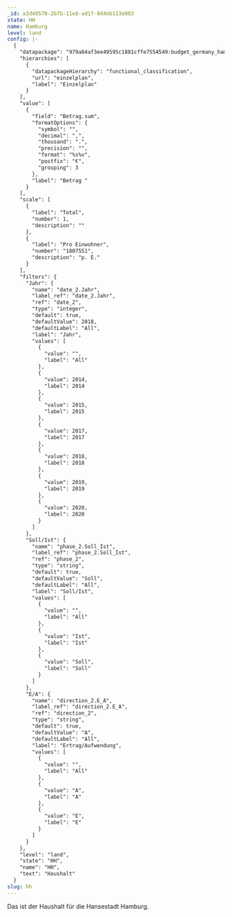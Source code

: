 ```yaml
---
_id: a3d49570-2b7b-11e8-ad1f-8d4eb113e003
state: HH
name: Hamburg
level: land
config: |-
  {
    "datapackage": "979a04af3ee49595c1881cffe7554549:budget_germany_hamburg_test",
    "hierarchies": [
      {
        "datapackageHierarchy": "functional_classification",
        "url": "einzelplan",
        "label": "Einzelplan"
      }
    ],
    "value": [
      {
        "field": "Betrag.sum",
        "formatOptions": {
          "symbol": "",
          "decimal": ",",
          "thousand": ".",
          "precision": "",
          "format": "%s%v",
          "postfix": "€",
          "grouping": 3
        },
        "label": "Betrag "
      }
    ],
    "scale": [
      {
        "label": "Total",
        "number": 1,
        "description": ""
      },
      {
        "label": "Pro Einwohner",
        "number": "1807551",
        "description": "p. E."
      }
    ],
    "filters": {
      "Jahr": {
        "name": "date_2.Jahr",
        "label_ref": "date_2.Jahr",
        "ref": "date_2",
        "type": "integer",
        "default": true,
        "defaultValue": 2018,
        "defaultLabel": "All",
        "label": "Jahr",
        "values": [
          {
            "value": "",
            "label": "All"
          },
          {
            "value": 2014,
            "label": 2014
          },
          {
            "value": 2015,
            "label": 2015
          },
          {
            "value": 2017,
            "label": 2017
          },
          {
            "value": 2018,
            "label": 2018
          },
          {
            "value": 2019,
            "label": 2019
          },
          {
            "value": 2020,
            "label": 2020
          }
        ]
      },
      "Soll/Ist": {
        "name": "phase_2.Soll_Ist",
        "label_ref": "phase_2.Soll_Ist",
        "ref": "phase_2",
        "type": "string",
        "default": true,
        "defaultValue": "Soll",
        "defaultLabel": "All",
        "label": "Soll/Ist",
        "values": [
          {
            "value": "",
            "label": "All"
          },
          {
            "value": "Ist",
            "label": "Ist"
          },
          {
            "value": "Soll",
            "label": "Soll"
          }
        ]
      },
      "E/A": {
        "name": "direction_2.E_A",
        "label_ref": "direction_2.E_A",
        "ref": "direction_2",
        "type": "string",
        "default": true,
        "defaultValue": "A",
        "defaultLabel": "All",
        "label": "Ertrag/Aufwendung",
        "values": [
          {
            "value": "",
            "label": "All"
          },
          {
            "value": "A",
            "label": "A"
          },
          {
            "value": "E",
            "label": "E"
          }
        ]
      }
    },
    "level": "land",
    "state": "HH",
    "name": "HH",
    "text": "Haushalt"
  }
slug: hh
---
```

Das ist der Haushalt für die Hansestadt Hamburg. 
